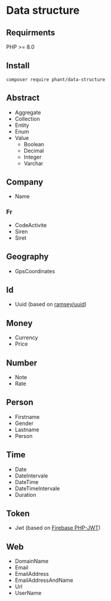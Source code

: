 # Data structure

## Requirments

PHP >= 8.0


## Install

`composer require phant/data-structure`


## Abstract

- Aggregate
- Collection
- Entity
- Enum
- Value
	- Boolean
	- Decimal
	- Integer
	- Varchar


## Company

- Name

### Fr

- CodeActivite
- Siren
- Siret


## Geography

- GpsCoordinates


## Id

- Uuid (based on [ramsey/uuid](https://github.com/ramsey/uuid))


## Money

- Currency
- Price


## Number

- Note
- Rate


## Person

- Firstname
- Gender
- Lastname
- Person


## Time

- Date
- DateIntervale
- DateTime
- DateTimeIntervale
- Duration


## Token

- Jwt (based on [Firebase PHP-JWT](https://github.com/firebase/php-jwt))


## Web

- DomainName
- Email
- EmailAddress
- EmailAddressAndName
- Url
- UserName

